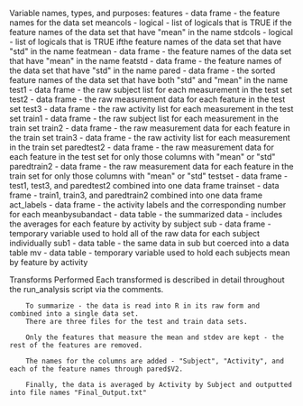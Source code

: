 Variable names, types, and purposes:
        features - data frame - the feature names for the data set
        meancols - logical - list of logicals that is TRUE if the feature names of the data set that have "mean" in the name
        stdcols - logical - list of logicals that is TRUE ifthe feature names of the data set that have "std" in the name
        featmean - data frame - the feature names of the data set that have "mean" in the name
        featstd - data frame - the feature names of the data set that have "std" in the name
        pared - data frame - the sorted feature names of the data set that have both "std" and "mean" in the name 
        test1 - data frame - the raw subject list for each measurement in the test set
        test2 - data frame - the raw measurement data for each feature in the test set
        test3 - data frame - the raw activity list for each measurement in the test set
        train1 - data frame - the raw subject list for each measurement in the train set
        train2 - data frame - the raw measurement data for each feature in the train set
        train3 - data frame - the raw activity list for each measurement in the train set
        paredtest2 - data frame - the raw measurement data for each feature in the test set for only those columns with "mean" or "std"
        paredtrain2 - data frame - the raw measurement data for each feature in the train set for only those columns with "mean" or "std"
        testset - data frame - test1, test3, and paredtest2 combined into one data frame
        trainset - data frame - train1, train3, and paredtrain2 combined into one data frame
        act_labels - data frame - the activity labels and the corresponding number for each
        meanbysubandact - data table - the summarized data - includes the averages for each feature by activity by subject
        sub - data frame - temporary variable used to hold all of the raw data for each subject individually
        sub1 - data table - the same data in sub but coerced into a data table
        mv - data table - temporary variable used to hold each subjects mean by feature by activity

Transforms Performed
        Each transformed is described in detail throughout the run_analysis script via the comments.
        
        To summarize - the data is read into R in its raw form and combined into a single data set. 
        There are three files for the test and train data sets. 
        
        Only the features that measure the mean and stdev are kept - the rest of the features are removed. 
        
        The names for the columns are added - "Subject", "Activity", and each of the feature names through pared$V2.
        
        Finally, the data is averaged by Activity by Subject and outputted into file names "Final_Output.txt"